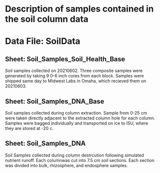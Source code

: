 # Description of samples contained in the soil column data

# Data File: SoilData
## Sheet: Soil_Samples_Soil_Health_Base

Soil samples collected on 20210602. Three composite samples were generated by taking 9 0-6 inch cores from each block. Samples were shipped same day to Midwest Labs in Omaha, which recieved them on 20210603. 

## Sheet: Soil_Samples_DNA_Base

Soil samples collected during column extraction. Sample from 0-25 cm were taken directly adjacent to the extracted column hole for each column. Samples were bagged individually and transported on ice to ISU, where they are stored at -20 c. 

## Sheet: Soil_Samples_DNA

Soil Samples collected during column destrcution following simulated nutrient runoff. Each columnwas cut into 7.5 cm soil sections. Each section was divided into bulk, rhizosphere, and endosphere samples.  
